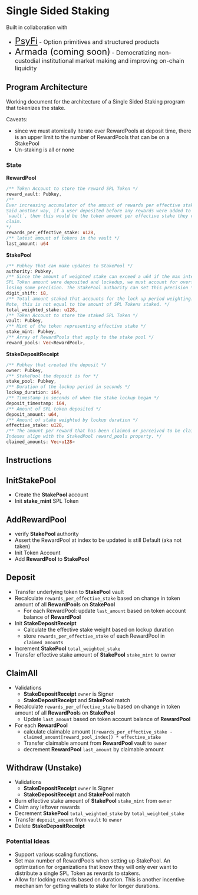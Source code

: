 # Single Sided Staking
Built in collaboration with
- <font size="5">[PsyFi](https://www.psyfi.io/)</font> <font size="3">- Option primitives and structured products</font>
- <font size="5">Armada (coming soon)</font> <font size="3"> - Democratizing non-custodial institutional market making and improving on-chain liquidity</font>

## Program Architecture

Working document for the architecture of a Single Sided Staking program that tokenizes the stake.

Caveats: 

- since we must atomically iterate over RewardPools at deposit time, there is an upper limit to the number of RewardPools that can be on a StakePool
- Un-staking is all or none

### State

**RewardPool**

```rust
/** Token Account to store the reward SPL Token */
reward_vault: Pubkey,
/** 
Ever increasing accumulator of the amount of rewards per effective stake.
Said another way, if a user deposited before any rewards were added to the 
`vault`, then this would be the token amount per effective stake they could 
claim.
*/
rewards_per_effective_stake: u128,
/** latest amount of tokens in the vault */
last_amount: u64
```

**StakePool**

```rust
/** Pubkey that can make updates to StakePool */
authority: Pubkey,
/** Since the amount of weighted stake can exceed a u64 if the max integer of 
SPL Token amount were deposited and lockedup, we must account for overflow by
losing some precision. The StakePool authority can set this precision */
digit_shift: i8,
/** Total amount staked that accounts for the lock up period weighting.
Note, this is not equal to the amount of SPL Tokens staked. */
total_weighted_stake: u128,
/** Token Account to store the staked SPL Token */
vault: Pubkey,
/** Mint of the token representing effective stake */
stake_mint: Pubkey,
/** Array of RewardPools that apply to the stake pool */
reward_pools: Vec<RewardPool>,
```

**StakeDepositReceipt**

```rust
/** Pubkey that created the deposit */
owner: Pubkey,
/** StakePool the deposit is for */
stake_pool: Pubkey,
/** Duration of the lockup period in seconds */
lockup_duration: i64,
/** Timestamp in seconds of when the stake lockup began */
deposit_timestamp: i64,
/** Amount of SPL token deposited */
deposit_amount: u64,
/** Amount of stake weighted by lockup duration */
effective_stake: u128,
/** The amount per reward that has been claimed or perceived to be claimed.
Indexes align with the StakedPool reward_pools property. */
claimed_amounts: Vec<u128>
```

## Instructions

## InitStakePool

- Create the **StakePool** account
- Init **stake_mint** SPL Token

## AddRewardPool

- verify **StakePool** authority
- Assert the RewardPool at index to be updated is still Default (aka not taken)
- Init Token Account
- Add **RewardPool** to **StakePool**

## Deposit

- Transfer underlying token to **StakePool** vault
- Recalculate `rewards_per_effective_stake` based on change in token amount of all  **RewardPool**s on **StakePool**
    - For each RewardPool: update `last_amount` based on token account balance of **RewardPool**
- Init **StakeDepositReceipt**
    - Calculate the effective stake weight based on lockup duration
    - store `rewards_per_effective_stake` of each RewardPool in `claimed_amounts`
- Increment **StakePool** `total_weighted_stake`
- Transfer effective stake amount of **StakePool** `stake_mint` to owner

## ClaimAll

- Validations
    - **StakeDepositReceipt** `owner` is Signer
    - **StakeDepositReceipt** and **StakePool** match
- Recalculate `rewards_per_effective_stake` based on change in token amount of all  **RewardPool**s on **StakePool**
    - Update `last_amount` based on token account balance of **RewardPool**
- For each **RewardPool**
    - calculate claimable amount (`(rewards_per_effective_stake - claimed_amount[reward_pool_index]) * effective_stake`
    - Transfer claimable amount from **RewardPool** vault to `owner`
    - decrement **RewardPool** `last_amount` by claimable amount

## Withdraw (Unstake)

- Validations
    - **StakeDepositReceipt** `owner` is Signer
    - **StakeDepositReceipt** and **StakePool** match
- Burn effective stake amount of **StakePool** `stake_mint` from  `owner`
- Claim any leftover rewards
- Decrement **StakePool** `total_weighted_stake` by `total_weighted_stake`
- Transfer `deposit_amount` from `vault` to `owner`
- Delete **StakeDepositReceipt**

### Potential Ideas
- Support various scaling functions.
- Set max number of RewardPools when setting up StakePool. An optimization for organizations that know they will only ever want to distribute a single SPL Token as rewards to stakers.
- Allow for locking rewards based on duration. This is another incentive mechanism for getting wallets to stake for longer durations.
